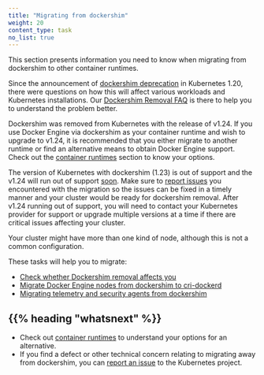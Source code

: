 ```yaml
---
title: "Migrating from dockershim"
weight: 20
content_type: task
no_list: true
---
```


<!-- overview -->

This section presents information you need to know when migrating from
dockershim to other container runtimes.

Since the announcement of [dockershim deprecation](/blog/2020/12/08/kubernetes-1-20-release-announcement/#dockershim-deprecation)
in Kubernetes 1.20, there were questions on how this will affect various workloads and Kubernetes
installations. Our [Dockershim Removal FAQ](/blog/2022/02/17/dockershim-faq/) is there to help you
to understand the problem better.

Dockershim was removed from Kubernetes with the release of v1.24.
If you use Docker Engine via dockershim as your container runtime and wish to upgrade to v1.24,
it is recommended that you either migrate to another runtime or find an alternative means to obtain Docker Engine support.
Check out the [container runtimes](/docs/setup/production-environment/container-runtimes/)
section to know your options.

The version of Kubernetes with dockershim (1.23) is out of support and the v1.24
will run out of support [soon](/releases/#release-v1-24). Make sure to
[report issues](https://github.com/kubernetes/kubernetes/issues) you encountered
with the migration so the issues can be fixed in a timely manner and your cluster would be
ready for dockershim removal. After v1.24 running out of support, you will need
to contact your Kubernetes provider for support or upgrade multiple versions at a time
if there are critical issues affecting your cluster.

Your cluster might have more than one kind of node, although this is not a common
configuration.

These tasks will help you to migrate:

- [Check whether Dockershim removal affects you](/docs/tasks/administer-cluster/migrating-from-dockershim/check-if-dockershim-removal-affects-you/)
- [Migrate Docker Engine nodes from dockershim to cri-dockerd](/docs/tasks/administer-cluster/migrating-from-dockershim/migrate-dockershim-dockerd/)
- [Migrating telemetry and security agents from dockershim](/docs/tasks/administer-cluster/migrating-from-dockershim/migrating-telemetry-and-security-agents/)

## {{% heading "whatsnext" %}}

- Check out [container runtimes](/docs/setup/production-environment/container-runtimes/)
  to understand your options for an alternative.
- If you find a defect or other technical concern relating to migrating away from dockershim,
  you can [report an issue](https://github.com/kubernetes/kubernetes/issues/new/choose)
  to the Kubernetes project.
